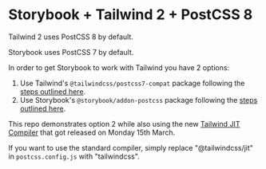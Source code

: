 # Storybook + Tailwind 2 + PostCSS 8

Tailwind 2 uses PostCSS 8 by default.

Storybook uses PostCSS 7 by default.

In order to get Storybook to work with Tailwind you have 2 options:

1. Use Tailwind's `@tailwindcss/postcss7-compat` package following the [steps outlined here](https://tailwindcss.com/docs/installation#post-css-7-compatibility-build).
2. Use Storybook's `@storybook/addon-postcss` package following the [steps outlined here](https://storybook.js.org/addons/@storybook/addon-postcss).

This repo demonstrates option 2 while also using the new [Tailwind JIT Compiler](https://blog.tailwindcss.com/just-in-time-the-next-generation-of-tailwind-css) that got released on Monday 15th March.

If you want to use the standard compiler, simply replace "@tailwindcss/jit" in `postcss.config.js` with "tailwindcss".

